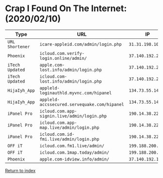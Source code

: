 <h1>Crap I Found On The Internet: (2020/02/10)</h1>

|Type           |URL                                         |IP               |
|---------------|--------------------------------------------|-----------------|
|`URL Shortener`|`icare-appleid.com/admin/login.php`         |`31.31.198.107`  |
|`Phoenix`      |`icloud.com.verify-login.online/admin/`     |`37.140.192.254` |
|`iTech Updated`|`apple.com-lost.info/admin/login.php`       |`37.140.192.254` |
|`iTech Updated`|`icloud.com-lost.info/admin/login.php`      |`37.140.192.254` |
|`HijaIyh_App`  |`appleld-loginauthld.myvnc.com/hipanel`     |`134.73.55.143`  |
|`HijaIyh_App`  |`appleld-accssecured.servequake.com/hipanel`|`134.73.55.143`  |
|`iPanel Pro`   |`icloud.com.app-signin.live/admin/login.php`|`190.14.38.22`   |
|`iPanel Pro`   |`icloud.com.app-map.live/admin/login.php`   |`190.14.38.22`   |
|`iPanel Pro`   |`icloud.com.id-fmi.live/admin/login.php`    |`190.14.38.22`   |
|`OFF iT`       |`icloud.com.fm1.live/admin/`                |`199.188.200.231`|
|`OFF iT`       |`icloud.com.1map.today/admin/`              |`199.188.200.231`|
|`Phoenix`      |`apple.com-idview.info/admin/`              |`37.140.192.154` |

<a href="/">Return to index</a>